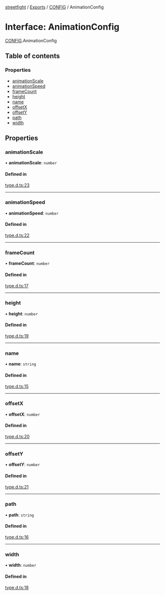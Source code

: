 [streetfight](../README.md) / [Exports](../modules.md) / [CONFIG](../modules/CONFIG.md) / AnimationConfig

# Interface: AnimationConfig

[CONFIG](../modules/CONFIG.md).AnimationConfig

## Table of contents

### Properties

- [animationScale](CONFIG.AnimationConfig.md#animationscale)
- [animationSpeed](CONFIG.AnimationConfig.md#animationspeed)
- [frameCount](CONFIG.AnimationConfig.md#framecount)
- [height](CONFIG.AnimationConfig.md#height)
- [name](CONFIG.AnimationConfig.md#name)
- [offsetX](CONFIG.AnimationConfig.md#offsetx)
- [offsetY](CONFIG.AnimationConfig.md#offsety)
- [path](CONFIG.AnimationConfig.md#path)
- [width](CONFIG.AnimationConfig.md#width)

## Properties

### animationScale

• **animationScale**: `number`

#### Defined in

[type.d.ts:23](https://github.com/yan-930521/yan-930521.github.io/blob/b69c0fa/src/type.d.ts#L23)

___

### animationSpeed

• **animationSpeed**: `number`

#### Defined in

[type.d.ts:22](https://github.com/yan-930521/yan-930521.github.io/blob/b69c0fa/src/type.d.ts#L22)

___

### frameCount

• **frameCount**: `number`

#### Defined in

[type.d.ts:17](https://github.com/yan-930521/yan-930521.github.io/blob/b69c0fa/src/type.d.ts#L17)

___

### height

• **height**: `number`

#### Defined in

[type.d.ts:19](https://github.com/yan-930521/yan-930521.github.io/blob/b69c0fa/src/type.d.ts#L19)

___

### name

• **name**: `string`

#### Defined in

[type.d.ts:15](https://github.com/yan-930521/yan-930521.github.io/blob/b69c0fa/src/type.d.ts#L15)

___

### offsetX

• **offsetX**: `number`

#### Defined in

[type.d.ts:20](https://github.com/yan-930521/yan-930521.github.io/blob/b69c0fa/src/type.d.ts#L20)

___

### offsetY

• **offsetY**: `number`

#### Defined in

[type.d.ts:21](https://github.com/yan-930521/yan-930521.github.io/blob/b69c0fa/src/type.d.ts#L21)

___

### path

• **path**: `string`

#### Defined in

[type.d.ts:16](https://github.com/yan-930521/yan-930521.github.io/blob/b69c0fa/src/type.d.ts#L16)

___

### width

• **width**: `number`

#### Defined in

[type.d.ts:18](https://github.com/yan-930521/yan-930521.github.io/blob/b69c0fa/src/type.d.ts#L18)
